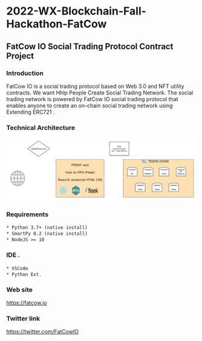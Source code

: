 # 2022-WX-Blockchain-Fall-Hackathon-FatCow

## FatCow IO Social Trading Protocol Contract Project


### Introduction
FatCow IO is a social trading protocol based on Web 3.0 and NFT utility contracts. We want Hhlp People Create
Social Trading Network.
The social trading network is powered by FatCow IO social trading protocol that enables anyone to create an on-chain social trading network using Extending ERC721 .



###  Technical Architecture
<p align="center">
  <img src="images/fatcowio.png" style="width:1300px";>
</p>

###  Requirements
	* Python 3.7+ (native install)
	* SmartPy 0.2 (native install)
    * NodeJS >= 10

###  IDE .
	* VSCode
    * Python Ext.

### Web site
https://fatcow.io

### Twitter link
https://twitter.com/FatCowIO

